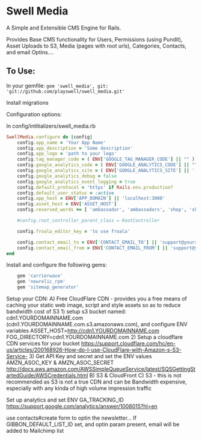 # Swell Media

A Simple and Extensible CMS Engine for Rails.

Provides Base CMS functionality for Users, Permissions (using Pundit), Asset Uploads to S3, Media (pages with root urls), Categories, Contacts, and email Optins....

## To Use:

In your gemfile: `gem 'swell_media', git: 'git://github.com/playswell/swell_media.git'`

Install migrations

Configuration options:

In config/intitializers/swell_media.rb

```ruby
SwellMedia.configure do |config|
	config.app_name = 'Your App Name'
	config.app_description = 'Some description'
	config.app_logo = 'path to your logo'
	config.tag_manager_code = ( ENV['GOOGLE_TAG_MANAGER_CODE'] || "" )
	config.google_analytics_code = ( ENV['GOOGLE_ANALYTICS_CODE'] || "" )
	config.google_analytics_site = ( ENV['GOOGLE_ANALYTICS_SITE'] || '' )
	config.google_analytics_debug = false
	config.google_analytics_event_logging = true
	config.default_protocol = 'https' if Rails.env.production?
	config.default_user_status = :active
	config.app_host = ENV['APP_DOMAIN'] || 'localhost:3000'
	config.asset_host = ENV['ASSET_HOST']
	config.reserved_words += [ 'ambassador', 'ambassadors', 'shop', 'shopswell', 'playswell', 'shopping', 'deal', 'deals', 'products', 'top_products', 'staff', 'top_deals', 'top-products', 'top-deals', 'awards', 'users', 'compare', 'comparison', 'comparisions', 'community', 'versus', 'latest', 'serendipity', 'feed' ]

	#config.root_controller_parent_class = RootController

	config.froala_editor_key = 'to use froala'

	config.contact_email_to = ENV['CONTACT_EMAIL_TO'] || 'support@yoursite.com'
	config.contact_email_from = ENV['CONTACT_EMAIL_FROM'] || 'support@yoursite.com'
end
```

Install and configure the following gems:
```ruby
	gem 'carrierwave'
	gem 'newrelic_rpm'
	gem 'sitemap_generator'
```

Setup your CDN:
A) Free CloudFlare CDN - provides you a free means of caching your static web image, script and style assets so as to reduce bandwidth cost of S3
	1) setup s3 bucket named: cdn1.YOURDOMAINNAME.com (cdn1.YOURDOMAINNAME.com.s3.amazonaws.com), and configure ENV variables
		ASSET_HOST=http://cdn1.YOURDOMAINNAME.com
		FOG_DIRECTORY=cdn1.YOURDOMAINNAME.com
	2) Setup a cloudflare CDN services for your bucket
		https://support.cloudflare.com/hc/en-us/articles/200168926-How-do-I-use-CloudFlare-with-Amazon-s-S3-Service-
	3) Get API Key and secret and set the ENV values AMZN_ASOC_KEY & AMZN_ASOC_SECRET
		http://docs.aws.amazon.com/AWSSimpleQueueService/latest/SQSGettingStartedGuide/AWSCredentials.html
B) S3 & CloudFront
C) S3 - this is not recommended as S3 is not a true CDN and can be Bandwidth expensive, especially with any kinda of high volume impression traffic

Set up analytics and set ENV GA_TRACKING_ID
	https://support.google.com/analytics/answer/1008015?hl=en





use contacts#create form to optin the newsletter... If GIBBON_DEFAULT_LIST_ID set, and optin param present, email will be added to Mailchimp list
